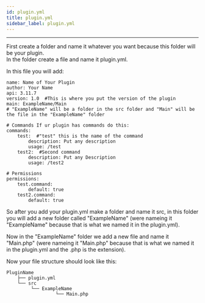 ```yaml
---
id: plugin.yml
title: plugin.yml
sidebar_label: plugin.yml
---
```

___
First create a folder and name it whatever you want because this folder will be your plugin.  
In the folder create a file and name it plugin.yml.  

In this file you will add:  

```
name: Name of Your Plugin
author: Your Name
api: 3.11.7
version: 1.0  #This is where you put the version of the plugin
main: ExampleName/Main
# "ExampleName" will be a folder in the src folder and "Main" will be the file in the "ExampleName" folder
 
# Commands If ur plugin has commands do this:
commands:
	test:  #"test" this is the name of the command
		description: Put any description
		usage: /test
	test2:  #Second command
		description: Put any Description
		usage: /test2
 
# Permissions 
permissions:
	test.command:
		default: true
	test2.command:
        default: true
```
So after you add your plugin.yml make a folder and name it src, in this folder you will add a new folder called "ExampleName" (were nameing it "ExampleName" because that is what we named it in the plugin.yml).  

Now in the "ExampleName" folder we add a new file and name it "Main.php" (were nameing it "Main.php" because that is what we named it in the plugin.yml and the .php is the extension).  

Now your file structure should look like this:  
```
PluginName 
    ├── plugin.yml 
    └── src
         └── ExampleName
                  └── Main.php
```
